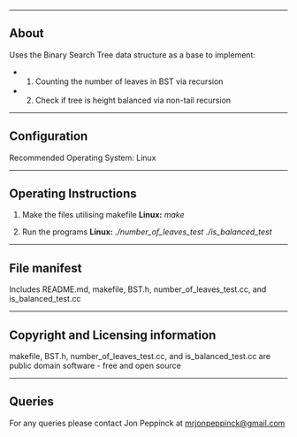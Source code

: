 -----
About
-----

Uses the Binary Search Tree data structure as a base to implement:

* 1. Counting the number of leaves in BST via recursion
* 2. Check if tree is height balanced via non-tail recursion
   
-------------
Configuration
-------------

Recommended Operating System: Linux

--------------------------
**Operating Instructions**
--------------------------
1. Make the files utilising makefile
   **Linux:** 
              *make*
              
2. Run the programs
   **Linux:** 
              *./number_of_leaves_test*
              *./is_balanced_test*
           

-------------
File manifest
-------------
Includes README.md, makefile, BST.h, number_of_leaves_test.cc, and is_balanced_test.cc

-----------------------------------
Copyright and Licensing information
-----------------------------------
makefile, BST.h, number_of_leaves_test.cc, and is_balanced_test.cc are public domain software - free and open source

-------
Queries
-------
For any queries please contact Jon Peppinck at mrjonpeppinck@gmail.com


